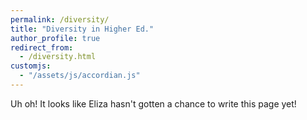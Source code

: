```yaml
---
permalink: /diversity/
title: "Diversity in Higher Ed."
author_profile: true
redirect_from: 
  - /diversity.html
customjs:
  - "/assets/js/accordian.js"
---
```


Uh oh! It looks like Eliza hasn't gotten a chance to write this page yet!



